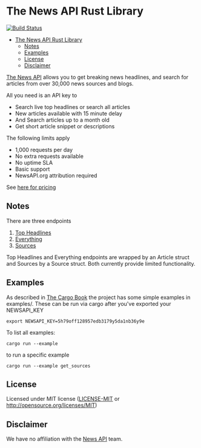 # The News API Rust Library

[![Build Status](https://github.com/biomunky/newsapi/workflows/CI/badge.svg)](https://github.com/biomunky/newsapi/actions?query=workflow%3ACI)

- [The News API Rust Library](#the-news-api-rust-library)
  - [Notes](#notes)
  - [Examples](#examples)
  - [License](#license)
  - [Disclaimer](#disclaimer)

[The News API](https://newsapi.org/) allows you to get breaking news headlines, and search for articles from over 30,000 news sources and blogs.

All you need is an API key to

- Search live top headlines or search all articles
- New articles available with 15 minute delay
- And Search articles up to a month old
- Get short article snippet or descriptions

The following limits apply

- 1,000 requests per day
- No extra requests available
- No uptime SLA
- Basic support
- NewsAPI.org attribution required

See [here for pricing](https://newsapi.org/pricing)

## Notes

There are three endpoints

1. [Top Headlines](https://newsapi.org/docs/endpoints/top-headlines)
2. [Everything](https://newsapi.org/docs/endpoints/everything)
3. [Sources](https://newsapi.org/docs/endpoints/sources)

Top Headlines and Everything endpoints are wrapped by an Article struct and Sources by a Source struct. Both currently provide limited functionality.

## Examples

As described in [The Cargo Book](https://doc.rust-lang.org/cargo/guide/project-layout.html) the project has some simple examples in examples/. These can be run via cargo after you've exported your NEWSAPI_KEY

```shell
export NEWSAPI_KEY=5h79off128957edb3179y5da1nb36y9e
```

To list all examples:
```shell
cargo run --example
```

to run a specific example
```shell
cargo run --example get_sources
```

## License

Licensed under MIT license ([LICENSE-MIT](LICENSE-MIT) or http://opensource.org/licenses/MIT)

## Disclaimer

We have no affiliation with the [News API](https://github.com/News-API-gh) team.
